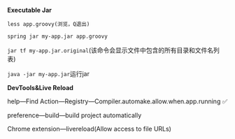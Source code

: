 **Executable Jar**

`less app.groovy(浏览，Q退出)`

`spring jar my-app.jar app.groovy`

`jar tf my-app.jar.original`(该命令会显示文件中包含的所有目录和文件名列表)

`java -jar my-app.jar`运行jar



**DevTools&Live Reload**

help—Find Action—Registry—Compiler.automake.allow.when.app.running ✅

preference—build—build project automatically

Chrome extension—livereload(Allow access to file URLs)
